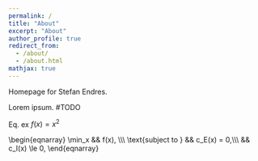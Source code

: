 ```yaml
---
permalink: /
title: "About"
excerpt: "About"
author_profile: true
redirect_from: 
  - /about/
  - /about.html
mathjax: true
---
```


Homepage for Stefan Endres.

Lorem ipsum. #TODO

Eq. ex $f(x) = x^2$

\begin{eqnarray}
  \min_x && f(x), \\\\\\
   \text{subject to } && c_E(x) = 0,\\\\\\
   && c_I(x) \le 0,
\end{eqnarray}
